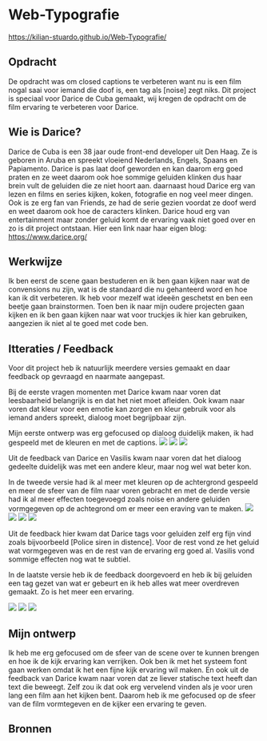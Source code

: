 # Web-Typografie
 https://kilian-stuardo.github.io/Web-Typografie/

## Opdracht
De opdracht was om closed captions te verbeteren want nu is een film nogal saai voor iemand die doof is, een tag als [noise] zegt niks.
Dit project is speciaal voor Darice de Cuba gemaakt, wij kregen de opdracht om de film ervaring te verbeteren voor Darice.

## Wie is Darice?
Darice de Cuba is een 38 jaar oude front-end developer uit Den Haag.
Ze is geboren in Aruba en spreekt vloeiend Nederlands, Engels, Spaans en Papiamento.
Darice is pas laat doof geworden en kan daarom erg goed praten en ze weet daarom ook hoe sommige geluiden klinken dus haar brein vult de geluiden die ze niet hoort aan.
daarnaast houd Darice erg van lezen en films en series kijken, koken, fotografie en nog veel meer dingen.
Ook is ze erg fan van Friends, ze had de serie gezien voordat ze doof werd en weet daarom ook hoe de caracters klinken.
Darice houd erg van entertainment maar zonder geluid komt de ervaring vaak niet goed over en zo is dit project ontstaan.
Hier een link naar haar eigen blog: https://www.darice.org/

## Werkwijze
Ik ben eerst de scene gaan bestuderen en ik ben gaan kijken naar wat de convensions nu zijn, wat is de standaard die nu gehanteerd word en hoe kan ik dit verbeteren.
Ik heb voor mezelf wat ideeën geschetst en ben een beetje gaan brainstormen.
Toen ben ik naar mijn oudere projecten gaan kijken en ik ben gaan kijken naar wat voor truckjes ik hier kan gebruiken, aangezien ik niet al te goed met code ben.

## Itteraties / Feedback
Voor dit project heb ik natuurlijk meerdere versies gemaakt en daar feedback op gevraagd en naarmate aangepast.

Bij de eerste vragen momenten met Darice kwam naar voren dat leesbaarheid belangrijk is en dat het niet moet afleiden.
Ook kwam naar voren dat kleur voor een emotie kan zorgen en kleur gebruik voor als iemand anders spreekt, dialoog moet begrijpbaar zijn.

Mijn eerste ontwerp was erg gefocused op dialoog duidelijk maken, ik had gespeeld met de kleuren en met de captions.
![](/images/v1.0(cropped).png)
![](/images/v1.1(cropped).png)
![](/images/v1.2(cropped).png)

Uit de feedback van Darice en Vasilis kwam naar voren dat het dialoog gedeelte duidelijk was met een andere kleur, maar nog wel wat beter kon.

In de tweede versie had ik al meer met kleuren op de achtergrond gespeeld en meer de sfeer van de film naar voren gebracht
en met de derde versie had ik al meer effecten toegevoegd zoals noise en andere geluiden vormgegeven op de achtegrond om er meer een eraving van te maken.
![](/images/v3.0.png)
![](/images/v3.1.png)
![](/images/v3.2.png)
![](/images/v3.3.png)

Uit de feedback hier kwam dat Darice tags voor geluiden zelf erg fijn vind zoals bijvoorbeeld [Police siren in distence].
Voor de rest vond ze het geluid wat vormgegeven was en de rest van de ervaring erg goed al. Vasilis vond sommige effecten nog wat te subtiel.

In de laatste versie heb ik de feedback doorgevoerd en heb ik bij geluiden een tag gezet van wat er gebeurt en ik heb alles wat meer overdreven gemaakt.
Zo is het meer een ervaring.


![](/images/v4.0.png)
![](/images/v4.1.png)
![](/images/v4.2.png)


## Mijn ontwerp
Ik heb me erg gefocused om de sfeer van de scene over te kunnen brengen en hoe ik de kijk ervaring kan verrijken.
Ook ben ik met het systeem font gaan werken omdat ik het een fijne kijk ervaring wil maken. En ook uit de feedback van Darice kwam naar voren dat ze liever statische text heeft dan text die beweegt.
Zelf zou ik dat ook erg vervelend vinden als je voor uren lang een film aan het kijken bent. Daarom heb ik me gefocused op de sfeer van de film vormtegeven en de kijker een ervaring te geven.


## Bronnen
